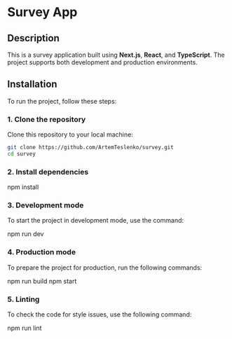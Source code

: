 # Survey App

## Description

This is a survey application built using **Next.js**, **React**, and **TypeScript**. The project supports both development and production environments.

## Installation

To run the project, follow these steps:

### 1. Clone the repository

Clone this repository to your local machine:

```bash
git clone https://github.com/ArtemTeslenko/survey.git
cd survey
```

### 2. Install dependencies

npm install

### 3. Development mode

To start the project in development mode, use the command:

npm run dev

### 4. Production mode

To prepare the project for production, run the following commands:

npm run build
npm start

### 5. Linting

To check the code for style issues, use the following command:

npm run lint
